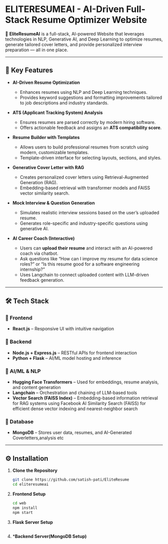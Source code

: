 # ELITERESUMEAI - AI-Driven Full-Stack Resume Optimizer Website

🚀 **EliteResumeAI** is a full-stack, AI-powered Website that leverages technologies in NLP, Generative AI, and Deep Learning to optimize resumes, generate tailored cover letters, and provide personalized interview preparation — all in one place.

---


## 🌟 Key Features

- **AI-Driven Resume Optimization**
  - Enhances resumes using NLP and Deep Learning techniques.
  - Provides keyword suggestions and formatting improvements tailored to job descriptions and industry standards.

- **ATS (Applicant Tracking System) Analysis**
  - Ensures resumes are parsed correctly by modern hiring software.
  - Offers actionable feedback and assigns an **ATS compatibility score**.

- **Resume Builder with Templates**
  - Allows users to build professional resumes from scratch using modern, customizable templates.
  - Template-driven interface for selecting layouts, sections, and styles.

- **Generative Cover Letter with RAG**
  - Creates personalized cover letters using Retrieval-Augmented Generation (RAG).
  - Embedding-based retrieval with transformer models and FAISS vector similarity search.

- **Mock Interview & Question Generation**
  - Simulates realistic interview sessions based on the user’s uploaded resume.
  - Generates role-specific and industry-specific questions using generative AI.

- **AI Career Coach (Interactive)**
  - Users can **upload their resume** and interact with an AI-powered coach via chatbot.
  - Ask questions like “How can I improve my resume for data science roles?” or “Is this resume good for a software engineering internship?”
  - Uses Langchain to connect uploaded content with LLM-driven feedback generation.





---

## 🛠️ Tech Stack

### 🔧 Frontend
- **React.js** – Responsive UI with intuitive navigation

### 🧠 Backend
- **Node.js + Express.js** – RESTful APIs for frontend interaction
- **Python + Flask** – AI/ML model hosting and inference

### 🧪 AI/ML & NLP
- **Hugging Face Transformers** – Used for embeddings, resume analysis, and content generation
- **Langchain** – Orchestration and chaining of LLM-based tools
- **Vector Search (FAISS Index)** – Embedding-based information retrieval for RAG systems using Facebook AI Similarity Search (FAISS) for efficient dense vector indexing and nearest-neighbor search

### 💾 Database
- **MongoDB** – Stores user data, resumes, and AI-Generated Coverletters,analysis etc 

---

## ⚙️ Installation

1. **Clone the Repository**
   ```bash
   git clone https://github.com/satish-pati/EliteResume
   cd eliteresumeai
   ```
2. **Frontend Setup**
   ```bash
   cd web
   npm install
   npm start
   ```
3. **Flask Server Setup**
   ```bash
   ```
4. ***Backend Server(MongoDB Setup)**
   ```bash
   ```



